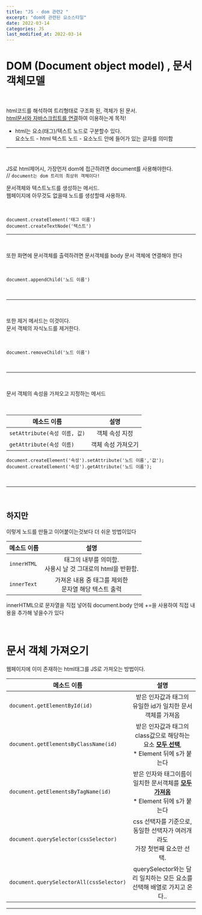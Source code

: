```yaml
---
title: "JS - dom 관련2 "
excerpt: "dom에 관련된 요소스타일"
date: 2022-03-14
categories: JS
last_modified_at: 2022-03-14
---
```


# DOM (Document object model) , 문서객체모델

<br>

html코드를 해석하여 트리형태로 구조화 된, 객체가 된 문서.  
<u>html문서와 자바스크립트를 연결</u>하여 이용하는게 목적!

- html는 요소(태그)/텍스트 노드로 구분할수 있다.  
  요소노드 - html
  텍스트 노드 - 요소노드 안에 들어가 있는 글자를 의미함

---

<br>

JS로 html제어시, 가장먼저 dom에 접근하려면 document를 사용해야한다.  
// `document는 dom 트리의 최상위 객체이다!`

문서객체와 텍스트노드를 생성하는 메서드.  
웹페이지에 아무것도 없을때 노드를 생성할때 사용하자.

<br>

```
document.createElement('태그 이름')
document.createTextNode('텍스트')
```

---

<br>

또한 화면에 문서객체를 출력하려면 문서객체를 body 문서 객체에 연결해야 한다

<br>

```
document.appendChild('노드 이름')
```

<br>

---

<br>

또한 제거 메서드는 이것이다. <br>
문서 객체의 자식노드를 제거한다.

<br>

```
document.removeChild('노드 이름')
```

<br>

---

<br>

문서 객체의 속성을 가져오고 지정하는 메서드

<br>

| 메소드 이름                   |        설명        |
| ----------------------------- | :----------------: |
| `setAttribute(속성 이름, 값)` |   객체 속성 지정   |
| `getAttribute(속성 이름)`     | 객체 속성 가져오기 |

```
document.createElement('속성').setAttribute('노드 이름','값');
document.createElement('속성').getAttribute('노드 이름');
```

<br>

---

<br>

## 하지만

이렇게 노드를 만들고 이어붙이는것보다 더 쉬운 방법이있다

| 메소드 이름 |                              설명                               |
| ----------- | :-------------------------------------------------------------: |
| `innerHTML` | 태그의 내부를 의미함. <br> 사용시 날 것 그대로의 html을 반환함. |
| `innerText` |    가져온 내용 중 태그를 제외한<br> 문자열 해당 텍스트 출력     |

innerHTML으로 문자열을 직접 넣어줘 document.body 안에 +=을 사용하여 직접 내용을 추가해 넣을수가 있다

<br>

# 문서 객체 가져오기

웹페이지에 이미 존재하는 html태그를 JS로 가져오는 방법이다.

| 메소드 이름                              |                                                       설명                                                        |
| ---------------------------------------- | :---------------------------------------------------------------------------------------------------------------: |
| `document.getElementById(id) `           |                          받은 인자값과 태그의 <br> 유일한 id가 일치한 문서객체를 가져옴                           |
| `document.getElementsByClassName(id) `   | 받은 인자값과 태그의 class값으로 해당하는 요소 <strong><u>모두 선택</u></strong>, <br> \* Element 뒤에 s가 붙는다 |
| `document.getElementsByTagName(id) `     |   받은 인자와 태그이름이 일치한 문서객체를 <strong><u>모두 가져옴</u></strong> <br> \* Element 뒤에 s가 붙는다    |
| `document.querySelector(cssSelector)`    |                  css 선택자를 기준으로, 동일한 선택자가 여러개라도 <br> 가장 첫번째 요소만 선택.                  |
| `document.querySelectorAll(cssSelector)` |                      querySelector와는 달리 일치하는 모든 요소를 선택해 배열로 가지고 온다..                      |

---
